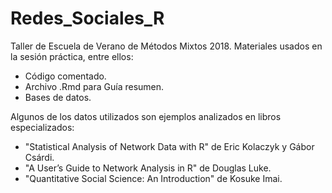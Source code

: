 # Redes_Sociales_R
Taller de Escuela de Verano de Métodos Mixtos 2018. Materiales usados en la sesión práctica, entre ellos:

- Código comentado.
- Archivo .Rmd para Guía resumen.
- Bases de datos.

Algunos de los datos utilizados son ejemplos analizados en libros especializados:

- "Statistical Analysis of Network Data with R" de Eric Kolaczyk y Gábor Csárdi.
- "A User’s Guide to Network Analysis in R" de Douglas Luke.
- "Quantitative Social Science: An Introduction" de Kosuke Imai.

